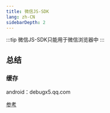 ```yaml
---
title: 微信JS-SDK
lang: zh-CN
sidebarDepth: 2
---
```


:::tip
微信JS-SDK只能用于微信浏览器中
:::

## 总结

### 缓存

android：debugx5.qq.com

[参考](https://blog.csdn.net/weixin_37937428/article/details/84105826)